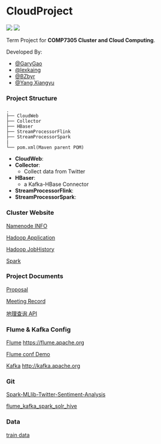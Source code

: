 # CloudProject

![](https://img.shields.io/badge/hadoop-v2.7.5-blue.svg)
![](https://img.shields.io/badge/spark-v2.4.0-blue.svg)

Term Project for **COMP7305 Cluster and Cloud Computing**.

Developed By:

  - [@GaryGao](https://github.com/GaryGao829)
  - [@lexkaing](https://github.com/AlexTK2012)
  - [@BZbyr](https://github.com/BZbyr)
  - [@Yang Xiangyu](https://github.com/ulysses1881826)
  
### Project Structure
 
 ```
 .
├── CloudWeb
├── Collector
├── HBaser
├── StreamProcessorFlink
├── StreamProcessorSpark
|
└── pom.xml(Maven parent POM)

 ```
 - __CloudWeb__: 
 - __Collector__:
   - Collect data from Twitter
 - __HBaser__:
   - a Kafka-HBase Connector
 - __StreamProcessorFlink__:
 - __StreamProcessorSpark__:

### Cluster Website

[Namenode INFO](http://202.45.128.135:20107/dfshealth.html#tab-overview)

[Hadoop Application](http://202.45.128.135:20207/cluster)

[Hadoop JobHistory](http://202.45.128.135:20307/jobhistory)

[Spark](http://202.45.128.135:20507/)

### Project Documents

[Proposal](https://docs.google.com/document/d/1zzrZSWjRAz3FpL2EyyuIOGwQPduTtCBiCcYJMfmvA4I/edit?usp=sharing)

[Meeting Record](https://docs.google.com/document/d/1NkYv8v_0XF8zxkrgxPIUUTsgPG1U0NvSgCrm8yrpxfo/edit?usp=sharing)

[地理查询 API](http://jwd.funnyapi.com/#/index)


 ### Flume & Kafka Config
 [Flume](https://gist.github.com/AlexTK2012/1d3288f0e474b4ad66db80950b402230) https://flume.apache.org
 
 [Flume conf Demo](https://gist.github.com/AlexTK2012/e30d0b392fda1c432da30c132e246629)
 
 [Kafka](https://gist.github.com/AlexTK2012/7a1c68ec2b904528c41e726ebece4b46) http://kafka.apache.org
 
 
 ### Git 
 
 [Spark-MLlib-Twitter-Sentiment-Analysis](https://github.com/P7h/Spark-MLlib-Twitter-Sentiment-Analysis)
 
 [flume_kafka_spark_solr_hive](https://github.com/obaidcuet/flume_kafka_spark_solr_hive/tree/master/codes) 
 

 ### Data

 [train data](http://help.sentiment140.com/for-students)